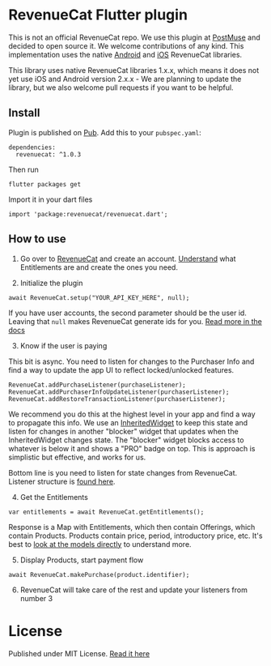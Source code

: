 # RevenueCat Flutter plugin

This is not an official RevenueCat repo. We use this plugin at [PostMuse](https://try.postmuseapp.com/github) and decided to open source it. We welcome contributions of any kind. This implementation uses the native [Android](https://docs.revenuecat.com/docs/android) and [iOS](https://docs.revenuecat.com/docs/ios) RevenueCat libraries.

This library uses native RevenueCat libraries 1.x.x, which means it does not yet use iOS and Android version 2.x.x - We are planning to update the library, but we also welcome pull requests if you want to be helpful.   

## Install

Plugin is published on [Pub](https://pub.dartlang.org/packages/revenuecat). Add this to your `pubspec.yaml`:
```
dependencies:
  revenuecat: ^1.0.3
```

Then run
```
flutter packages get
```

Import it in your dart files
```
import 'package:revenuecat/revenuecat.dart';
```

## How to use
1. Go over to [RevenueCat](https://www.revenuecat.com) and create an account. [Understand](https://docs.revenuecat.com/docs/entitlements) what Entitlements are and create the ones you need.

2. Initialize the plugin
```
await RevenueCat.setup("YOUR_API_KEY_HERE", null);
```
If you have user accounts, the second parameter should be the user id. Leaving that `null` makes RevenueCat generate ids for you. [Read more in the docs](https://docs.revenuecat.com/docs/user-ids)

3. Know if the user is paying

This bit is async. You need to listen for changes to the Purchaser Info and find a way to update the app UI to reflect locked/unlocked features.
```
RevenueCat.addPurchaseListener(purchaseListener);
RevenueCat.addPurchaserInfoUpdateListener(purchaserListener);
RevenueCat.addRestoreTransactionListener(purchaserListener);
```
We recommend you do this at the highest level in your app and find a way to propagate this info. We use an [InheritedWidget](https://docs.flutter.io/flutter/widgets/InheritedWidget-class.html) to keep this state and listen for changes in another "blocker" widget that updates when the InheritedWidget changes state. The "blocker" widget blocks access to whatever is below it and shows a "PRO" badge on top. This is approach is simplistic but effective, and works for us. 

Bottom line is you need to listen for state changes from RevenueCat. Listener structure is [found here](https://github.com/andreidiaconu/flutter_revenuecat/blob/c572129f330a193b873fc93ab8d1f0f177ba95af/lib/revenuecat.dart#L6).

4. Get the Entitlements
```
var entitlements = await RevenueCat.getEntitlements();
```
Response is a Map with Entitlements, which then contain Offerings, which contain Products. Products contain price, period, introductory price, etc. It's best to [look at the models directly](https://github.com/andreidiaconu/flutter_revenuecat/blob/c572129f330a193b873fc93ab8d1f0f177ba95af/lib/revenuecat.dart#L163) to understand more.

5. Display Products, start payment flow
```
await RevenueCat.makePurchase(product.identifier);
```

6. RevenueCat will take care of the rest and update your listeners from number 3

# License
Published under MIT License. [Read it here](https://github.com/andreidiaconu/flutter_revenuecat/blob/master/LICENSE)
